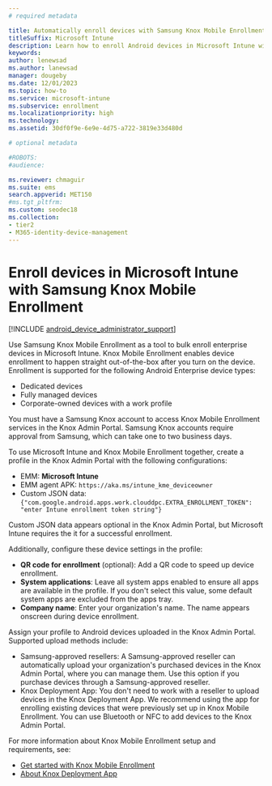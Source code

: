 ```yaml
---
# required metadata

title: Automatically enroll devices with Samsung Knox Mobile Enrollment
titleSuffix: Microsoft Intune
description: Learn how to enroll Android devices in Microsoft Intune with the Knox Mobile Enrollment tool. 
keywords:
author: lenewsad
ms.author: lanewsad
manager: dougeby
ms.date: 12/01/2023
ms.topic: how-to
ms.service: microsoft-intune
ms.subservice: enrollment
ms.localizationpriority: high
ms.technology:
ms.assetid: 30df0f9e-6e9e-4d75-a722-3819e33d480d

# optional metadata

#ROBOTS:
#audience:

ms.reviewer: chmaguir
ms.suite: ems
search.appverid: MET150
#ms.tgt_pltfrm:
ms.custom: seodec18
ms.collection:
- tier2
- M365-identity-device-management
---
```


# Enroll devices in Microsoft Intune with Samsung Knox Mobile Enrollment  

 [!INCLUDE [android_device_administrator_support](../includes/android-device-administrator-support.md)] 

Use Samsung Knox Mobile Enrollment as a tool to bulk enroll enterprise devices in Microsoft Intune. Knox Mobile Enrollment enables device enrollment to happen straight out-of-the-box after you turn on the device. Enrollment is supported for the following Android Enterprise device types:  

* Dedicated devices  
* Fully managed devices    
* Corporate-owned devices with a work profile  

You must have a Samsung Knox account to access Knox Mobile Enrollment services in the Knox Admin Portal. Samsung Knox accounts require approval from Samsung, which can take one to two business days.  

To use Microsoft Intune and Knox Mobile Enrollment together, create a profile in the Knox Admin Portal with the following configurations: 

* EMM: **Microsoft Intune** 
* EMM agent APK: `https://aka.ms/intune_kme_deviceowner`
* Custom JSON data: `{"com.google.android.apps.work.clouddpc.EXTRA_ENROLLMENT_TOKEN": "enter Intune enrollment token string"}`  

Custom JSON data appears optional in the Knox Admin Portal, but Microsoft Intune requires the it for a successful enrollment. 

Additionally, configure these device settings in the profile:  

   * **QR code for enrollment** (optional): Add a QR code to speed up device enrollment. 
   * **System applications**: Leave all system apps enabled to ensure all apps are available in the profile. If you don't select this value, some default system apps are excluded from the apps tray. 
   * **Company name**: Enter your organization's name. The name appears onscreen during device enrollment.  

Assign your profile to Android devices uploaded in the Knox Admin Portal. Supported upload methods include:  
 
* Samsung-approved resellers: A Samsung-approved reseller can automatically upload your organization's purchased devices in the Knox Admin Portal, where you can manage them. Use this option if you purchase devices through a Samsung-approved reseller. 
* Knox Deployment App: You don't need to work with a reseller to upload devices in the Knox Deployment App. We recommend using the app for enrolling existing devices that were previously set up in Knox Mobile Enrollment. You can use Bluetooth or NFC to add devices to the Knox Admin Portal.  

For more information about Knox Mobile Enrollment setup and requirements, see:  

* [Get started with Knox Mobile Enrollment](https://docs.samsungknox.com/admin/knox-mobile-enrollment/get-started/get-started-with-knox-mobile-enrollment/)  
* [About Knox Deployment App](https://docs.samsungknox.com/admin/knox-mobile-enrollment/about-kda.htm)  

